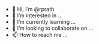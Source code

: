- 👋 Hi, I’m @rprath
- 👀 I’m interested in ...
- 🌱 I’m currently learning ...
- 💞️ I’m looking to collaborate on ...
- 📫 How to reach me ...

<!---
rprath/rprath is a ✨ special ✨ repository because its `README.md` (this file) appears on your GitHub profile.
You can click the Preview link to take a look at your changes.
--->

